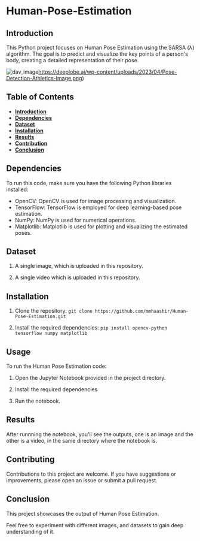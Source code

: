 # Human-Pose-Estimation

## Introduction <a name="intro">
This Python project focuses on Human Pose Estimation using the SARSA (λ) algorithm. The goal is to predict and visualize the key points of a person's body, creating a detailed representation of their pose.

![dav_image](https://deeplobe.ai/wp-content/uploads/2023/04/Pose-Detection-Athletics-Image.png)https://deeplobe.ai/wp-content/uploads/2023/04/Pose-Detection-Athletics-Image.png)

## Table of Contents
- [**Introduction**](#intro)
- [**Dependencies**](#dep)
- [**Dataset**](#data)
- [**Installation**](#install)
- [**Results**](#results)
- [**Contribution**](#contr)
- [**Conclusion**](#conc)

## Dependencies <a name="dep"></a>

To run this code, make sure you have the following Python libraries installed:

- OpenCV: OpenCV is used for image processing and visualization.
- TensorFlow: TensorFlow is employed for deep learning-based pose estimation.
- NumPy: NumPy is used for numerical operations.
- Matplotlib: Matplotlib is used for plotting and visualizing the estimated poses.

## Dataset <a name="data"></a>

  1. A single image, which is uploaded in this repository.
     
  2. A single video which is uploaded in this repository.

## Installation <a name="install"></a>

1. Clone the repository:
   `git clone https://github.com/mmhaashir/Human-Pose-Estimation.git`
   
2. Install the required dependencies:
   `pip install opencv-python tensorflow numpy matplotlib`

## Usage <a name="usage"></a>

To run the Human Pose Estimation code:

  1. Open the Jupyter Notebook provided in the project directory.
     
  2. Install the required dependencies

  3. Run the notebook.

## Results <a name="results"></a>

After runnning the notebook, you'll see the outputs, one is an image and the other is a video, in the same directory where the notebook is.

## Contributing <a  name="contr"></a>

Contributions to this project are welcome. If you have suggestions or improvements, please open an issue or submit a pull request.

## Conclusion <a name="conc"></a>

This project showcases the output of Human Pose Estimation.

Feel free to experiment with different images, and datasets to gain deep understanding of it.
